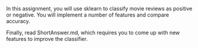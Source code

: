 In this assignment, you will use sklearn to classify movie reviews as positive or negative. You will implement a number of features and compare accuracy.

Finally, read ShortAnswer.md, which requires you to come up with new features to improve the classifier.
